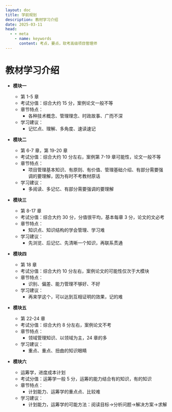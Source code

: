 ```yaml
---
layout: doc
title: 学前规划
description: 教材学习介绍
date: 2025-03-11
head:
  - - meta
    - name: keywords
      content: 考点，要点，软考高级项目管理师
---
```


# 教材学习介绍

- **模块一**

  - 第 1-5 章
  - 考试分值：综合大约 15 分，案例论文一般不等
  - 章节特点：
    - 各种技术概念、管理理念、时政故事、广而不深
  - 学习建议：
    - 记忆点、理解、多角度、速读速记

- **模块二**

  - 第 6-7 章，第 19-20 章
  - 考试分值：综合大约 10 分左右，案例第 7-19 章可能性，论文一般不等
  - 章节特点：
    - 项目管理基本知识、有原则、有价值、管理基础介绍、有部分需要强调的要理解，因为有时不考教材原话
  - 学习建议：
    - 多阅读、多记忆、有部分需要强调的要理解

- **模块三**

  - 第 8-17 章
  - 考试分值：综合大约 30 分，分值很平均，基本每章 3 分，论文的文必考
  - 章节特点：
    - 知识点、知识结构的学会管理、学习难
  - 学习建议：
    - 先浏览、后记忆、先清晰一个知识，再联系贯通

- **模块四**

  - 第 18 章
  - 考试分值：综合大约 10 分左右，案例论文的可能性仅次于大模块
  - 章节特点：
    - 识别、偏差、能力管理不够好、不好
  - 学习建议：
    - 再来学这个，可以达到互相证明的效果，记的难

- **模块五**

  - 第 22-24 章
  - 考试分值：综合大约 8 分左右，案例论文不考
  - 章节特点：
    - 领域管理知识、以领域为主，24 章的多
  - 学习建议：
    - 重点、重点、扭曲的知识眼睛

- **模块六**
  - 运筹学，进度成本计划
  - 考试分值：运筹学一般 5 分，运筹的能力结合有的知识，有的知识
  - 章节特点：
    - 计划能力、运筹学的重点点、比较难
  - 学习建议：
    - 计划能力，运筹学的可能方法：阅读目标->分析问题->解决方案->求解

